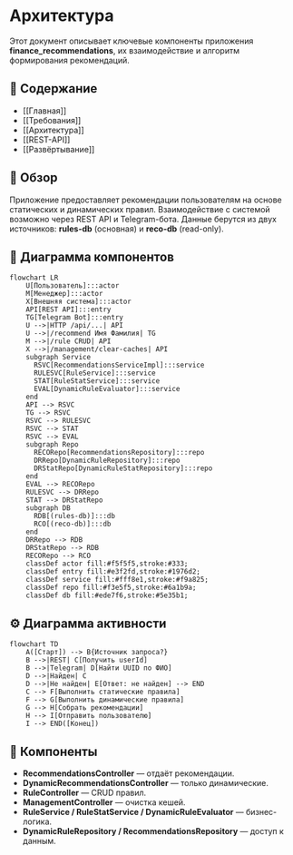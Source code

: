 # Архитектура

Этот документ описывает ключевые компоненты приложения **finance_recommendations**, их взаимодействие и алгоритм формирования рекомендаций.

## 🧭 Содержание
- [[Главная]]
- [[Требования]]
- [[Архитектура]]
- [[REST-API]]
- [[Развёртывание]]

## 📘 Обзор
Приложение предоставляет рекомендации пользователям на основе статических и динамических правил.
Взаимодействие с системой возможно через REST API и Telegram-бота.
Данные берутся из двух источников: **rules-db** (основная) и **reco-db** (read-only).

## 🧩 Диаграмма компонентов
```mermaid
flowchart LR
    U[Пользователь]:::actor
    M[Менеджер]:::actor
    X[Внешняя система]:::actor
    API[REST API]:::entry
    TG[Telegram Bot]:::entry
    U -->|HTTP /api/...| API
    U -->|/recommend Имя Фамилия| TG
    M -->|/rule CRUD| API
    X -->|/management/clear-caches| API
    subgraph Service
      RSVC[RecommendationsServiceImpl]:::service
      RULESVC[RuleService]:::service
      STAT[RuleStatService]:::service
      EVAL[DynamicRuleEvaluator]:::service
    end
    API --> RSVC
    TG --> RSVC
    RSVC --> RULESVC
    RSVC --> STAT
    RSVC --> EVAL
    subgraph Repo
      RECORepo[RecommendationsRepository]:::repo
      DRRepo[DynamicRuleRepository]:::repo
      DRStatRepo[DynamicRuleStatRepository]:::repo
    end
    EVAL --> RECORepo
    RULESVC --> DRRepo
    STAT --> DRStatRepo
    subgraph DB
      RDB[(rules-db)]:::db
      RCO[(reco-db)]:::db
    end
    DRRepo --> RDB
    DRStatRepo --> RDB
    RECORepo --> RCO
    classDef actor fill:#f5f5f5,stroke:#333;
    classDef entry fill:#e3f2fd,stroke:#1976d2;
    classDef service fill:#fff8e1,stroke:#f9a825;
    classDef repo fill:#f3e5f5,stroke:#6a1b9a;
    classDef db fill:#ede7f6,stroke:#5e35b1;
```
## ⚙️ Диаграмма активности
```mermaid
flowchart TD
    A([Старт]) --> B{Источник запроса?}
    B -->|REST| C[Получить userId]
    B -->|Telegram| D[Найти UUID по ФИО]
    D -->|Найден| C
    D -->|Не найден| E[Ответ: не найден] --> END
    C --> F[Выполнить статические правила]
    F --> G[Выполнить динамические правила]
    G --> H[Собрать рекомендации]
    H --> I[Отправить пользователю]
    I --> END([Конец])
```
## 🧠 Компоненты
- **RecommendationsController** — отдаёт рекомендации.
- **DynamicRecommendationsController** — только динамические.
- **RuleController** — CRUD правил.
- **ManagementController** — очистка кешей.
- **RuleService / RuleStatService / DynamicRuleEvaluator** — бизнес-логика.
- **DynamicRuleRepository / RecommendationsRepository** — доступ к данным.
